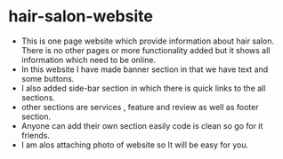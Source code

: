 # hair-salon-website
- This is one page website which provide information about hair salon. There is no other pages or more functionality added but it shows all information which need to be online.
- In this website I have made banner section in that we have text and some buttons.
- I also added side-bar section in which there is quick links to the all sections.
- other sections are services , feature and review as well as footer section.
- Anyone can add their own section easily code is clean so go for it friends.
- I am alos attaching photo of website so It will be easy for you.

